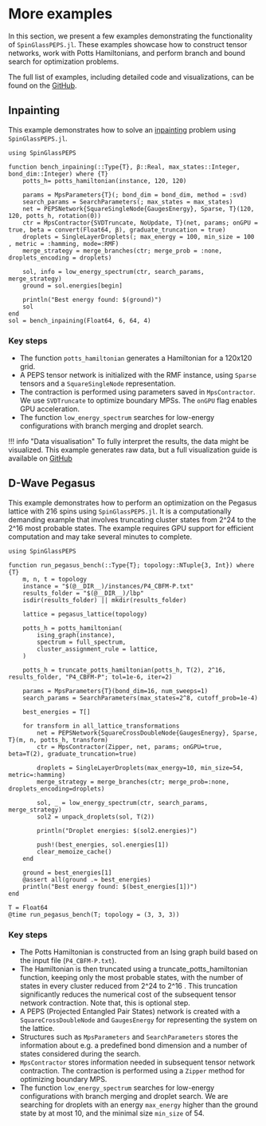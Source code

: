 # More examples
In this section, we present a few examples demonstrating the functionality of `SpinGlassPEPS.jl`. These examples showcase how to construct tensor networks, work with Potts Hamiltonians, and perform branch and bound search for optimization problems.

The full list of examples, including detailed code and visualizations, can be found on the [GitHub](https://github.com/euro-hpc-pl/SpinGlassPEPS.jl/tree/master/examples).

## Inpainting
This example demonstrates how to solve an [inpainting](https://en.wikipedia.org/wiki/Inpainting) problem  using `SpinGlassPEPS.jl`. 

```@julia
using SpinGlassPEPS

function bench_inpaining(::Type{T}, β::Real, max_states::Integer, bond_dim::Integer) where {T}
	potts_h= potts_hamiltonian(instance, 120, 120)

	params = MpsParameters{T}(; bond_dim = bond_dim, method = :svd)
	search_params = SearchParameters(; max_states = max_states)
	net = PEPSNetwork{SquareSingleNode{GaugesEnergy}, Sparse, T}(120, 120, potts_h, rotation(0))
	ctr = MpsContractor{SVDTruncate, NoUpdate, T}(net, params; onGPU = true, beta = convert(Float64, β), graduate_truncation = true)
    droplets = SingleLayerDroplets(; max_energy = 100, min_size = 100 , metric = :hamming, mode=:RMF)
	merge_strategy = merge_branches(ctr; merge_prob = :none, droplets_encoding = droplets)

	sol, info = low_energy_spectrum(ctr, search_params, merge_strategy)
    ground = sol.energies[begin]

    println("Best energy found: $(ground)")
    sol
end
sol = bench_inpaining(Float64, 6, 64, 4)
```
### Key steps
* The function `potts_hamiltonian` generates a Hamiltonian for a 120x120 grid.
* A PEPS tensor network is initialized with the RMF instance, using `Sparse` tensors and a `SquareSingleNode` representation.
* The contraction is performed using parameters saved in `MpsContractor`. We use `SVDTruncate` to optimize boundary MPSs. The `onGPU` flag enables GPU acceleration.
* The function `low_energy_spectrum` searches for low-energy configurations with branch merging and droplet search.

!!! info "Data visualisation"
    To fully interpret the results, the data might be visualized. This example generates raw data, but a full visualization guide is available on [GitHub](https://github.com/euro-hpc-pl/SpinGlassPEPS.jl/blob/master/examples/inpaining.jl)

## D-Wave Pegasus
This example demonstrates how to perform an optimization on the Pegasus lattice with 216 spins using `SpinGlassPEPS.jl`. It is a computationally demanding example that involves truncating cluster states from 2^24 to the 2^16  most probable states. The example requires GPU support for efficient computation and may take several minutes to complete.

```@julia
using SpinGlassPEPS

function run_pegasus_bench(::Type{T}; topology::NTuple{3, Int}) where {T}
    m, n, t = topology
    instance = "$(@__DIR__)/instances/P4_CBFM-P.txt"
    results_folder = "$(@__DIR__)/lbp"
    isdir(results_folder) || mkdir(results_folder)

    lattice = pegasus_lattice(topology)

    potts_h = potts_hamiltonian(
        ising_graph(instance),
        spectrum = full_spectrum,
        cluster_assignment_rule = lattice,
    )

    potts_h = truncate_potts_hamiltonian(potts_h, T(2), 2^16, results_folder, "P4_CBFM-P"; tol=1e-6, iter=2)

    params = MpsParameters{T}(bond_dim=16, num_sweeps=1)
    search_params = SearchParameters(max_states=2^8, cutoff_prob=1e-4)

    best_energies = T[]

    for transform in all_lattice_transformations
        net = PEPSNetwork{SquareCrossDoubleNode{GaugesEnergy}, Sparse, T}(m, n, potts_h, transform)
        ctr = MpsContractor(Zipper, net, params; onGPU=true, beta=T(2), graduate_truncation=true)

        droplets = SingleLayerDroplets(max_energy=10, min_size=54, metric=:hamming)
        merge_strategy = merge_branches(ctr; merge_prob=:none, droplets_encoding=droplets)

        sol, _ = low_energy_spectrum(ctr, search_params, merge_strategy)
        sol2 = unpack_droplets(sol, T(2))

        println("Droplet energies: $(sol2.energies)")

        push!(best_energies, sol.energies[1])
        clear_memoize_cache()
    end

    ground = best_energies[1]
    @assert all(ground .≈ best_energies)
    println("Best energy found: $(best_energies[1])")
end

T = Float64
@time run_pegasus_bench(T; topology = (3, 3, 3))
```

### Key steps
* The Potts Hamiltonian is constructed from an Ising graph build based on the input file (`P4_CBFM-P.txt`).
* The Hamiltonian is then truncated using a truncate_potts_hamiltonian function, keeping only the most probable states, with the number of states in every cluster reduced from 2^24 to 2^16 . This truncation significantly reduces the numerical cost of the subsequent tensor network contraction. Note that, this is optional step.
* A PEPS (Projected Entangled Pair States) network is created with a `SquareCrossDoubleNode` and `GaugesEnergy` for representing the system on the lattice. 
* Structures such as `MpsParameters` and  `SearchParameters` stores the information about e.g. a predefined bond dimension and a number of states considered during the search.
* `MpsContractor` stores information needed in subsequent tensor network contraction. The contraction is performed using a `Zipper` method for optimizing boundary MPS. 
* The function `low_energy_spectrum` searches for low-energy configurations with branch merging and droplet search. We are searching for droplets with an energy `max_energy` higher than the ground state by at most 10, and the minimal size `min_size` of 54.